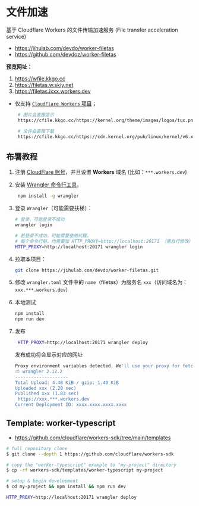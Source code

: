# 文件加速

基于 Cloudflare Workers 的文件传输加速服务 (File transfer acceleration service)

- https://jihulab.com/devdo/worker-filetas
- https://github.com/devdoz/worker-filetas

**预览网址：**

1. https://wfile.kkgo.cc
2. https://filetas.w.skiy.net
3. https://filetas.ixxx.workers.dev

- 仅支持 [`CloudFlare Workers` 项目](https://developers.cloudflare.com/workers/)；

  ```bash
   # 图片会直接显示
   https://cfile.kkgo.cc/https://kernel.org/theme/images/logos/tux.png

   # 文件会直接下载
   https://cfile.kkgo.cc/https://cdn.kernel.org/pub/linux/kernel/v6.x/linux-6.1.18.tar.xz
  ```

## 布署教程

1. 注册 [CloudFlare 账号](https://www.cloudflare.com/)，并且设置 **Workers** 域名 (比如：`***.workers.dev`)
2. 安装 [Wrangler 命令行工具](https://developers.cloudflare.com/workers/wrangler/)。
   ```bash
    npm install -g wrangler
   ```
3. 登录 `Wrangler`（可能需要扶梯）：

   ```bash
   # 登录，可能登录不成功
   wrangler login

   # 若登录不成功，可能需要使用代理。
   # 每个命令行前，均需要加 HTTP_PROXY=http://localhost:20171 （需自行修改）
   HTTP_PROXY=http://localhost:20171 wrangler login
   ```

4. 拉取本项目：

   ```bash
   git clone https://jihulab.com/devdo/worker-filetas.git
   ```

5. 修改 `wrangler.toml` 文件中的 `name`（filetas）为服务名 `xxx`（访问域名为：`xxx.***.workers.dev`）

6. 本地测试

   ```bash
   npm install
   npm run dev
   ```

7. 发布

   ```bash
    HTTP_PROXY=http://localhost:20171 wrangler deploy
   ```

   发布成功将会显示对应的网址

   ```bash
   Proxy environment variables detected. We'll use your proxy for fetch requests.
   ⛅️ wrangler 2.12.2
   --------------------
   Total Upload: 4.48 KiB / gzip: 1.40 KiB
   Uploaded xxx (2.20 sec)
   Published xxx (1.83 sec)
   	https://xxx.***.workers.dev
   Current Deployment ID: xxxx.xxxx.xxxx.xxxx
   ```

## Template: worker-typescript

- https://github.com/cloudflare/workers-sdk/tree/main/templates

```bash
# full repository clone
$ git clone --depth 1 https://github.com/cloudflare/workers-sdk

# copy the "worker-typescript" example to "my-project" directory
$ cp -rf workers-sdk/templates/worker-typescript my-project

# setup & begin development
$ cd my-project && npm install && npm run dev
```

```bash
HTTP_PROXY=http://localhost:20171 wrangler deploy
```
